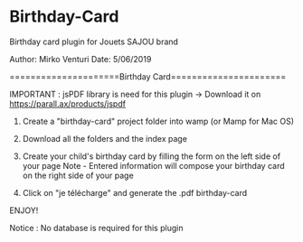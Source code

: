 # Birthday-Card
Birthday card plugin for Jouets SAJOU brand 

Author: Mirko Venturi
Date: 5/06/2019

=====================Birthday Card======================

IMPORTANT : jsPDF library is need for this plugin -> Download it on https://parall.ax/products/jspdf

1) Create a "birthday-card" project folder into wamp (or Mamp for Mac OS) 

2) Download all the folders and the index page 

3) Create your child's birthday card by filling the form on the left side of your page
Note - Entered information will compose your birthday card on the right side of your page

4) Click on "je télécharge" and generate the .pdf birthday-card

ENJOY!

Notice : No database is required for this plugin

